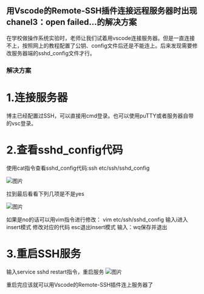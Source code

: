 ## 用Vscode的Remote-SSH插件连接远程服务器时出现chanel3：open failed...的解决方案

在学校做操作系统实验时，老师让我们试着用vscode连接服务器。但是一直连接不上，按照网上的教程配置了公钥、config文件后还是不能连上。后来发现需要修改服务器端的sshd_config文件才行。

### 解决方案


# 1.连接服务器
博主已经配置过SSH，可以直接用cmd登录。也可以使用puTTY或者服务器自带的vsc登录。
# 2.查看sshd_config代码
使用cat指令查看sshd_config代码:ssh etc/ssh/sshd_config

![图片](https://user-images.githubusercontent.com/80083843/118526289-a9ed7b80-b772-11eb-935a-5cfe5f28da52.png)

拉到最后看看下列几项是不是yes

![图片](https://user-images.githubusercontent.com/80083843/118526506-e325eb80-b772-11eb-9578-cd52bdb16d2d.png)

如果是no的话可以用vim指令进行修改：
vim etc/ssh/sshd_config
输入i进入insert模式
修改对应的代码
esc退出insert模式
输入：wq保存并退出
# 3.重启SSH服务
输入service sshd restart指令，重启服务
![图片](https://user-images.githubusercontent.com/80083843/118527669-161caf00-b774-11eb-8eaa-1204df647490.png)

重启完应该就可以用Vscode的Remote-SSH插件连上服务器了



